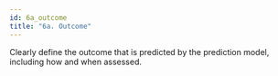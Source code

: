 ```yaml
---
id: 6a_outcome
title: "6a. Outcome"
---
```

Clearly define the outcome that is predicted by the prediction model, including how and when assessed. 